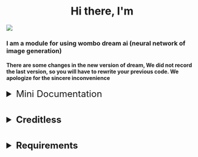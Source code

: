 <h1 align="center">Hi there, I'm</h1>

<script src="https://vk.com/js/api/openapi.js?169" type="text/javascript"></script>

<a href="https://github.com/pokedim13/WOMBO" target="_blank">
  <img src="https://upload.wikimedia.org/wikipedia/commons/d/d7/WomboLogo.svg"/>
</a>

### I am a module for using wombo dream ai (neural network of image generation)

#### There are some changes in the new version of dream, We did not record the last version, so you will have to rewrite your previous code. We apologize for the sincere inconvenience

<details>
    <summary style="font-size: 24px">Mini Documentation</summary>
    <details>
        <summary style="font-size: 20px; padding-left: 6vh;">Synchro version</summary>
        <details>
            <summary style="font-size: 16px; padding-left: 12vh;">Import</summary>
            <div>Basic import</div> 
            <pre>
from wombo import Dream # sync
dream = Dream(out_msg: str)
# out_msg: Message for response errors from the server
            </pre>
        </details>
        <details>
            <summary style="font-size: 16px; padding-left: 12vh;">Get styles</summary>
            <pre>
dream.get_styles() -> StyleModel
# return pydantic model
            </pre>
        </details>
        <details>
            <summary style="font-size: 16px; padding-left: 12vh;">Check task</summary>
            <pre>
dream.check_task(self, task_id: str, only_bool: bool = False) -> Union[CheckTask, bool]
# only_bool: If this flag is set, false or True will be returned, depending on the completeness of the task
            </pre>
        </details>    
        <details>
            <summary style="font-size: 16px; padding-left: 12vh;">Create task</summary>
            <pre>
dream.create_task(self, text: str, style: Union[Style, int] = Style.BASESTYLE) -> CreateTask
# style: Style identifier, yes, too fashionable class, it's on style
            </pre>
        </details>
        <details>
            <summary style="font-size: 16px; padding-left: 12vh;">Generate</summary>
            <pre>
dream.generate(text: str, style: Style = Style.BASESTYLE, timeout: int = 60, check_for: int = 3, gif: bool = False)  -> Union[io.BytesIO, CheckTask]
# style: Style identifier, yes, too fashionable class, it's on style
# timeout: The number of seconds after which the task will stop being checked and will throw Timeout error
# check_for: Race in how many seconds to do the check
# gif: Flag, create a gif or not
            </pre>
        </details>
        <details>
            <summary style="font-size: 16px; padding-left: 12vh;">GIF</summary>
            <pre>
dream.gif(self, url_list: list) -> io.BytesIO
# url_list: List[str] list of links to images (CheckTask.photo_url_list)
            </pre>
        </details>
    </details>
    <details>
        <summary style="font-size: 20px; padding-left: 6vh;">Asynchronous version</summary>
        <details>
            <summary style="font-size: 16px; padding-left: 12vh;">Import</summary>
            <div>Basic import</div> 
            <pre>
from wombo import AsyncDream # sync
dream = AsyncDream(out_msg: str)
# out_msg: Message for response errors from the server
            </pre>
        </details>
        <details>
            <summary style="font-size: 16px; padding-left: 12vh;">Get styles</summary>
            <pre>
await dream.get_styles() -> StyleModel
# return pydantic model
            </pre>
        </details>
        <details>
            <summary style="font-size: 16px; padding-left: 12vh;">Check task</summary>
            <pre>
await dream.check_task(self, task_id: str, only_bool: bool = False) -> Union[CheckTask, bool]
# only_bool: If this flag is set, false or True will be returned, depending on the completeness of the task
            </pre>
        </details>    
        <details>
            <summary style="font-size: 16px; padding-left: 12vh;">Create task</summary>
            <pre>
await dream.create_task(self, text: str, style: Union[Style, int] = Style.BASESTYLE) -> CreateTask
# style: Style identifier, yes, too fashionable class, it's on style
            </pre>
        </details>
        <details>
            <summary style="font-size: 16px; padding-left: 12vh;">Generate</summary>
            <pre>
await dream.generate(text: str, style: Style = Style.BASESTYLE, timeout: int = 60, check_for: int = 3, gif: bool = False)  -> Union[io.BytesIO, CheckTask]
# style: Style identifier, yes, too fashionable class, it's on style
# timeout: The number of seconds after which the task will stop being checked and will throw Timeout error
# check_for: Race in how many seconds to do the check
# gif: Flag, create a gif or not
            </pre>
        </details>
        <details>
            <summary style="font-size: 16px; padding-left: 12vh;">GIF</summary>
            <pre>
await dream.gif(self, url_list: list, thread: bool = True) -> io.BytesIO
# url_list: List[str] list of links to images (CheckTask.photo_url_list)
# thread: Run the task to create a gif in another thread, so as not to block the program
            </pre>
        </details>
    </details>
</details>

#

<details>
<summary style="font-size: 24px; font-weight: bold;">Creditless</summary>

- [@mayneryt](https://vk.com/mayneryt) her give me algoritm
- [@pokedim13](https://vk.com/h3try) me

</details>

#

<details>
<summary style="font-size: 24px; font-weight: bold;">Requirements</summary>

- [httpx](https://pypi.org/project/httpx/)
- [pydantic](https://pypi.org/project/pydantic/)
- [pillow](https://pypi.org/project/Pillow/) Optinal

</details>
